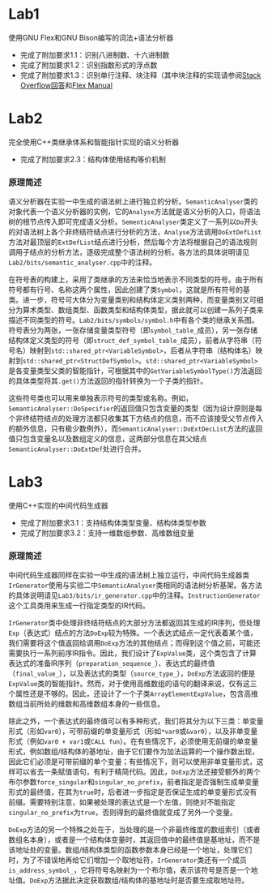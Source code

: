 # Lab1
使用GNU Flex和GNU Bison编写的词法+语法分析器
- 完成了附加要求1.1：识别八进制数、十六进制数
- 完成了附加要求1.2：识别指数形式的浮点数
- 完成了附加要求1.3：识别单行注释、块注释（其中块注释的实现请参阅[Stack Overflow回答](https://stackoverflow.com/questions/2130097/difficulty-getting-c-style-comments-in-flex-lex)和[Flex Manual](http://westes.github.io/flex/manual/Start-Conditions.html)

# Lab2
完全使用C++类继承体系和智能指针实现的语义分析器
- 完成了附加要求2.3：结构体使用结构等价机制
### 原理简述
语义分析器在实验一中生成的语法树上进行独立的分析。`SemanticAnalyser`类的对象代表一个语义分析器的实例，它的`Analyse`方法就是语义分析的入口，将语法树的根节点传入即可完成语义分析。`SementicAnalyser`类定义了一系列以`Do`开头的对语法树上各个非终结符结点进行分析的方法，`Analyse`方法调用`DoExtDefList`方法对最顶层的`ExtDefList`结点进行分析，然后每个方法将根据自己的语法规则调用子结点的分析方法，逐级完成整个语法树的分析。各方法的具体说明请见`Lab2/bits/semantic_analyser.cpp`中的注释。  

在符号表的构建上，采用了类继承的方法来恰当地表示不同类型的符号。由于所有符号都有行号、名称这两个属性，因此创建了类`Symbol`，这就是所有符号的基类。进一步，符号可大体分为变量类别和结构体定义类别两种，而变量类别又可细分为算术类型、数组类型、函数类型和结构体类型，据此就可以创建一系列子类来描述不同类型的符号。`Lab2/bits/symbols/symbol.h`中有各个类的继承关系图。符号表分为两张，一张存储变量类型符号（即`symbol_table_`成员），另一张存储结构体定义类型的符号（即`struct_def_symbol_table_`成员），前者从字符串（符号名）映射到`std::shared_ptr<VariableSymbol>`，后者从字符串（结构体名）映射到`std::shared_ptr<StructDefSymbol>`。`std::shared_ptr<VariableSymbol>`是各变量类型父类的智能指针，可根据其中的`GetVariableSymbolType()`方法返回的具体类型将其`.get()`方法返回的指针转换为一个子类的指针。  

这些符号类也可以用来单独表示符号的类型或名称。例如，`SemanticAnalyser::DoSpecifier`的返回值只包含变量的类型（因为设计原则是每个非终结符结点的处理方法都只收集其下方结点的信息，而不应该接受父节点传入的额外信息，只有极少数例外），而`SemanticAnalyser::DoExtDecList`方法的返回值只包含变量名以及数组定义的信息，这两部分信息在其父结点`SemanticAnalyser::DoExtDef`处进行合并。

# Lab3
使用C++实现的中间代码生成器
- 完成了附加要求3.1：支持结构体类型变量、结构体类型参数
- 完成了附加要求3.2：支持一维数组参数、高维数组变量
### 原理简述
中间代码生成器同样在实验一中生成的语法树上独立运行，中间代码生成器类`IrGenerator`使用与实验二中`SemanticAnalyser`类相同的语法树分析基架。各方法的具体说明请见`Lab3/bits/ir_generator.cpp`中的注释。`InstructionGenerator`这个工具类用来生成一行指定类型的IR代码。  

`IrGenerator`类中处理非终结符结点的大部分方法都返回其生成的IR序列，但处理`Exp`（表达式）结点的方法`DoExp`较为特殊。一个表达式结点一定代表着某个值，我们需要将这个值返回给调用`DoExp`方法的其他结点；而得到这个值之前，可能还需要执行一系列前序IR指令。因此，我们设计了`ExpValue`类，这个类包含了计算表达式的准备IR序列（`preparation_sequence_`）、表达式的最终值（`final_value_`），以及表达式的类型（`source_type_`），`DoExp`方法返回的便是`ExpValue`类的智能指针。然而，对于使用高维数组的语句的翻译来说，仅有这三个属性还是不够的。因此，还设计了一个子类`ArrayElementExpValue`，包含高维数组当前所处的维数和高维数组本身的一些信息。  

除此之外，一个表达式的最终值可以有多种形式，我们将其分为以下三类：单变量形式（形如`var0`），可带前缀的单变量形式（形如`*var0`或`&var0`），以及非单变量形式（例如`var0 + var1`或`CALL fun`）。在有些情况下，必须使用无前缀的单变量形式，例如数组/结构体的基地址，由于它们要作为加法运算的一个操作数出现，因此它们必须是可带前缀的单个变量；有些情况下，则可以使用非单变量形式，这样可以省去一条赋值语句，有利于精简代码。因此，`DoExp`方法还接受额外的两个布尔参数`force_singular`和`singular_no_prefix`，前者指定是否强制生成单变量形式的最终值，在其为`true`时，后者进一步指定是否保证生成的单变量形式没有前缀。需要特别注意，如果被处理的表达式是一个左值，则绝对不能指定`singular_no_prefix`为`true`，否则得到的最终值就变成了另外一个变量。  

`DoExp`方法的另一个特殊之处在于，当处理的是一个非最终维度的数组索引（或者数组名本身），或者是一个结构体变量时，其返回值中的最终值是基地址，而不是该地址处的变量。数组/结构体类型的函数参数本身已经是一个地址，处理它们时，为了不错误地再给它们增加一个取地址符，`IrGenerator`类还有一个成员`is_address_symbol_`，它将符号名映射为一个布尔值，表示该符号是否是一个地址值。`DoExp`方法据此决定获取数组/结构体的基地址时是否要生成取地址符。
